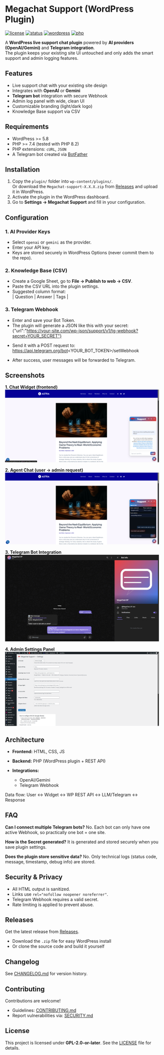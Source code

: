 # Megachat Support (WordPress Plugin)

[![license](https://img.shields.io/badge/license-GPL--2.0--or--later-blue.svg)](LICENSE)
[![status](https://img.shields.io/badge/status-stable-brightgreen.svg)]()
[![wordpress](https://img.shields.io/badge/WordPress-5.8+-blue)]()
[![php](https://img.shields.io/badge/PHP-7.4+-blue)]()

A **WordPress live support chat plugin** powered by **AI providers (OpenAI/Gemini)** and **Telegram integration**.  
The plugin keeps your existing site UI untouched and only adds the smart support and admin logging features.

## Features
- Live support chat with your existing site design
- Integrates with **OpenAI** or **Gemini**
- **Telegram bot** integration with secure Webhook
- Admin log panel with wide, clean UI
- Customizable branding (light/dark logo)
- Knowledge Base support via CSV

## Requirements
- WordPress >= 5.8  
- PHP >= 7.4 (tested with PHP 8.2)  
- PHP extensions: `cURL`, `JSON`  
- A Telegram bot created via [BotFather](https://t.me/botfather)

## Installation
1. Copy the `plugin/` folder into `wp-content/plugins/`.  
   Or download the `Megachat-support-X.X.X.zip` from [Releases](../../releases) and upload it in WordPress.  
2. Activate the plugin in the WordPress dashboard.  
3. Go to **Settings → Megachat Support** and fill in your configuration.

## Configuration

### 1. AI Provider Keys
- Select `openai` or `gemini` as the provider.  
- Enter your API key.  
- Keys are stored securely in WordPress Options (never commit them to the repo).

### 2. Knowledge Base (CSV)
- Create a Google Sheet, go to **File → Publish to web → CSV**.  
- Paste the CSV URL into the plugin settings.  
- Suggested column format:  
  | Question | Answer | Tags |

### 3. Telegram Webhook
- Enter and save your Bot Token.  
- The plugin will generate a JSON like this with your secret:
  {"url":"https://your-site.com/wp-json/support/v1/tg-webhook?secret=YOUR_SECRET"}

* Send it with a POST request to:
  https://api.telegram.org/bot<YOUR_BOT_TOKEN>/setWebhook

* After success, user messages will be forwarded to Telegram.

## Screenshots

**1. Chat Widget (frontend)**  
![Chat Widget](assets/chat.png)

**2. Agent Chat (user → admin request)**  
![Agent Chat](assets/agent.png)

**3. Telegram Bot Integration**  
![Telegram Bot](assets/telegram.png)

**4. Admin Settings Panel**  
![Settings Panel](assets/settings.png)

## Architecture

* **Frontend:** HTML, CSS, JS
* **Backend:** PHP (WordPress plugin + REST API)
* **Integrations:**

  * OpenAI/Gemini
  * Telegram Webhook

Data flow:
User ↔ Widget ↔ WP REST API ↔ LLM/Telegram ↔ Response

## FAQ

**Can I connect multiple Telegram bots?**
No. Each bot can only have one active Webhook, so practically one bot = one site.

**How is the Secret generated?**
It is generated and stored securely when you save plugin settings.

**Does the plugin store sensitive data?**
No. Only technical logs (status code, message, timestamp, debug info) are stored.

## Security & Privacy

* All HTML output is sanitized.
* Links use `rel="nofollow noopener noreferrer"`.
* Telegram Webhook requires a valid secret.
* Rate limiting is applied to prevent abuse.

## Releases

Get the latest release from [Releases](../../releases).

* Download the `.zip` file for easy WordPress install
* Or clone the source code and build it yourself

## Changelog

See [CHANGELOG.md](CHANGELOG.md) for version history.

## Contributing

Contributions are welcome!

* Guidelines: [CONTRIBUTING.md](CONTRIBUTING.md)
* Report vulnerabilities via: [SECURITY.md](SECURITY.md)

## License

This project is licensed under **GPL-2.0-or-later**.
See the [LICENSE](LICENSE) file for details.